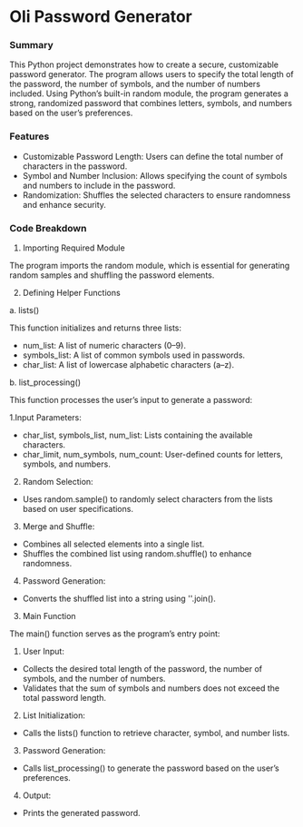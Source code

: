 # Oli Password Generator

### Summary

This Python project demonstrates how to create a secure, customizable password generator. The program allows users to specify the total length of the password, the number of symbols, and the number of numbers included. Using Python’s built-in random module, the program generates a strong, randomized password that combines letters, symbols, and numbers based on the user’s preferences.

### Features

- Customizable Password Length: Users can define the total number of characters in the password.
- Symbol and Number Inclusion: Allows specifying the count of symbols and numbers to include in the password.
- Randomization: Shuffles the selected characters to ensure randomness and enhance security.

 ### Code Breakdown

1. Importing Required Module

The program imports the random module, which is essential for generating random samples and shuffling the password elements.

2. Defining Helper Functions

a. lists()

This function initializes and returns three lists:
- num_list: A list of numeric characters (0–9).
- symbols_list: A list of common symbols used in passwords.
- char_list: A list of lowercase alphabetic characters (a–z).

 b. list_processing()

This function processes the user’s input to generate a password:

1.Input Parameters:
- char_list, symbols_list, num_list: Lists containing the available characters.
- char_limit, num_symbols, num_count: User-defined counts for letters, symbols, and numbers.
 
2. Random Selection:
- Uses random.sample() to randomly select characters from the lists based on user specifications.
 
3. Merge and Shuffle:
- Combines all selected elements into a single list.
- Shuffles the combined list using random.shuffle() to enhance randomness.

4. Password Generation:
- Converts the shuffled list into a string using ''.join().

3. Main Function

The main() function serves as the program’s entry point:

1. User Input:
- Collects the desired total length of the password, the number of symbols, and the number of numbers.
- Validates that the sum of symbols and numbers does not exceed the total password length.
2. List Initialization:
- Calls the lists() function to retrieve character, symbol, and number lists.
3. Password Generation:
- Calls list_processing() to generate the password based on the user’s preferences.
4. Output:
- Prints the generated password.
